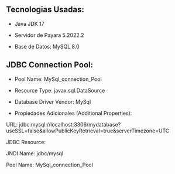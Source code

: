 ## Tecnologias Usadas:
- Java JDK 17

- Servidor de Payara 5.2022.2

- Base de Datos: MySQL 8.0

## JDBC Connection Pool:

 - Pool Name: MySql_connection_Pool

 - Resource Type: javax.sql.DataSource

 - Database Driver Vendor: MySql

- Propiedades Adicionales (Additional Properties):

URL: jdbc:mysql://localhost:3306/mydatabase?useSSL=false&allowPublicKeyRetrieval=true&serverTimezone=UTC

JDBC Resource:

JNDI Name: jdbc/mysql

Pool Name: MySql_connection_Pool
